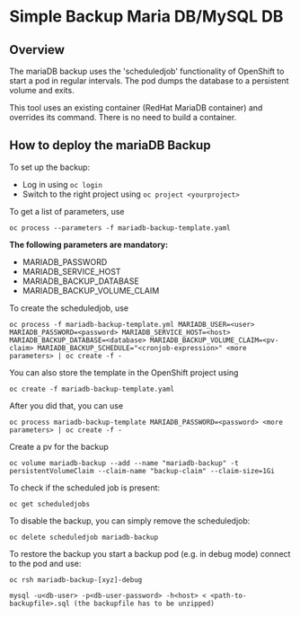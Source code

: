 # Simple Backup Maria DB/MySQL DB 

## Overview

The mariaDB backup uses the 'scheduledjob' functionality of OpenShift to start a pod in regular intervals. The pod dumps the database to a persistent volume and exits.

This tool uses an existing container (RedHat MariaDB container) and overrides its command. There is no need to build a container.

## How to deploy the mariaDB Backup

To set up the backup:
+ Log in using `oc login`
+ Switch to the right project using `oc project <yourproject>`

To get a list of parameters, use

```
oc process --parameters -f mariadb-backup-template.yaml

```

**The following parameters are mandatory:**

+ MARIADB_PASSWORD
+ MARIADB_SERVICE_HOST
+ MARIADB_BACKUP_DATABASE
+ MARIADB_BACKUP_VOLUME_CLAIM

To create the scheduledjob, use
```
oc process -f mariadb-backup-template.yml MARIADB_USER=<user> MARIADB_PASSWORD=<password> MARIADB_SERVICE_HOST=<host> MARIADB_BACKUP_DATABASE=<database> MARIADB_BACKUP_VOLUME_CLAIM=<pv-claim> MARIADB_BACKUP_SCHEDULE="<cronjob-expression>" <more parameters> | oc create -f - 
```

You can also store the template in the OpenShift project using
```
oc create -f mariadb-backup-template.yaml
```
After you did that, you can use
```
oc process mariadb-backup-template MARIADB_PASSWORD=<password> <more parameters> | oc create -f -
```

Create a pv for the backup
````
oc volume mariadb-backup --add --name "mariadb-backup" -t persistentVolumeClaim --claim-name "backup-claim" --claim-size=1Gi
````

To check if the scheduled job is present:
````
oc get scheduledjobs
````

To disable the backup, you can simply remove the scheduledjob:
````
oc delete scheduledjob mariadb-backup
````

To restore the backup you start a backup pod (e.g. in debug mode) connect to the pod and use:
````
oc rsh mariadb-backup-[xyz]-debug

mysql -u<db-user> -p<db-user-password> -h<host> < <path-to-backupfile>.sql (the backupfile has to be unzipped)
```` 
